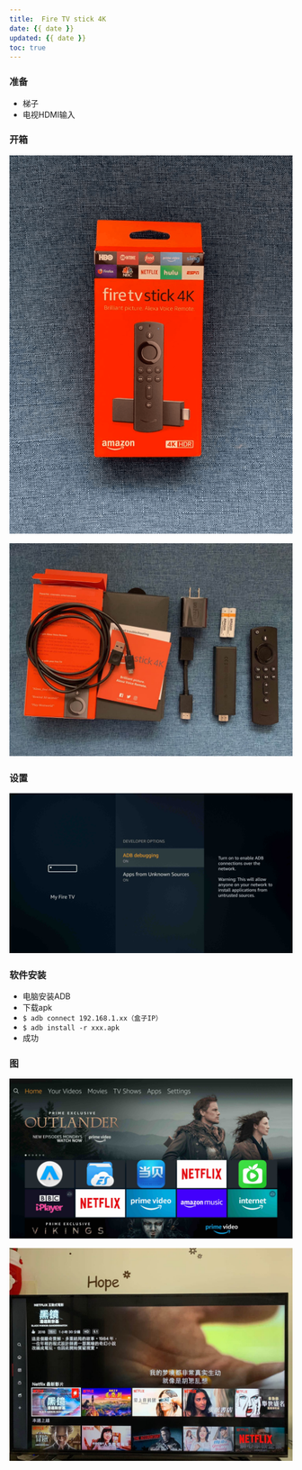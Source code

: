 ```yaml
---
title:  Fire TV stick 4K
date: {{ date }}
updated: {{ date }}
toc: true
---
```



### 准备

- 梯子
- 电视HDMI输入

<!-- more -->

### 开箱

![未命名 3](media/15463318611061/%E6%9C%AA%E5%91%BD%E5%90%8D%203.png)


![51546331835_.pi](media/15463318611061/51546331835_.pic.jpg)

### 设置

![2](media/15463318611061/2.jpg)

### 软件安装

- 电脑安装ADB
- 下载apk
- `$ adb connect 192.168.1.xx（盒子IP）` 
- `$ adb install -r xxx.apk`
- 成功

### 图
![1](media/15463318611061/1.jpg)



![81546331836_.pi](media/15463318611061/81546331836_.pic.jpg)

